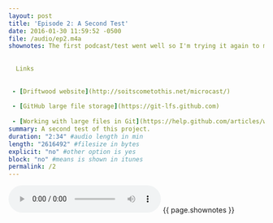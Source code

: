 ```yaml
---
layout: post
title: 'Episode 2: A Second Test'
date: 2016-01-30 11:59:52 -0500
file: /audio/ep2.m4a
shownotes: The first podcast/test went well so I'm trying it again to make sure the first wasn't just beginner's luck. This time the whole thing was recorded, edited, uploaded, and published from my iPhone in the middle of nowhere with a 1x data connection using [Ferrite](https://itunes.apple.com/us/app/ferrite-recording-studio/id1018780185?mt=8&uo=4&at=11l4RT), [Working Copy](https://itunes.apple.com/us/app/working-copy-powerful-git/id896694807?mt=8&uo=4&at=11l4RT), [Drafts 4](https://itunes.apple.com/us/app/drafts-4-quickly-capture-notes/id905337691?mt=8&uo=4&at=11l4RT), and [Workflow](https://itunes.apple.com/us/app/workflow-powerful-automation/id915249334?mt=8&uo=4&at=11l4RT). 
 
 
  Links
 
 
 - [Driftwood website](http://soitscometothis.net/microcast/)
 
 - [GitHub large file storage](https://git-lfs.github.com)
 
 - [Working with large files in Git](https://help.github.com/articles/working-with-large-files/)
summary: A second test of this project. 
duration: "2:34" #audio length in min
length: "2616492" #filesize in bytes
explicit: "no" #other option is yes
block: "no" #means is shown in itunes
permalink: /2
---
```

<audio controls>
  <source src="{{site.url}}{{site.baseurl}}{{ page.file }}" type="audio/x-m4a">
Your browser does not support the audio element.
</audio>
{{ page.shownotes }}